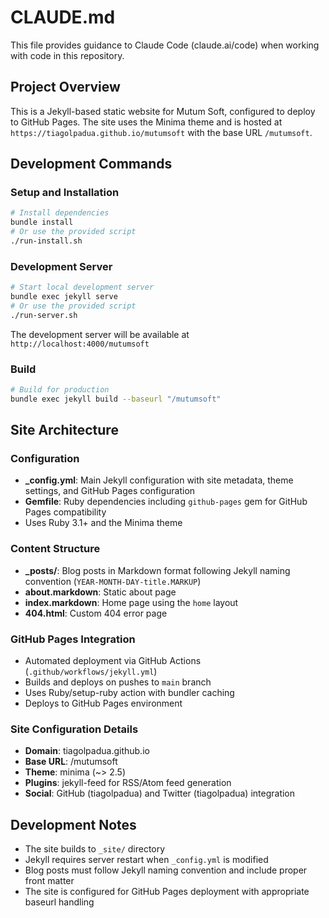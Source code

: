# CLAUDE.md

This file provides guidance to Claude Code (claude.ai/code) when working with code in this repository.

## Project Overview

This is a Jekyll-based static website for Mutum Soft, configured to deploy to GitHub Pages. The site uses the Minima theme and is hosted at `https://tiagolpadua.github.io/mutumsoft` with the base URL `/mutumsoft`.

## Development Commands

### Setup and Installation

```bash
# Install dependencies
bundle install
# Or use the provided script
./run-install.sh
```

### Development Server

```bash
# Start local development server
bundle exec jekyll serve
# Or use the provided script
./run-server.sh
```

The development server will be available at `http://localhost:4000/mutumsoft`

### Build

```bash
# Build for production
bundle exec jekyll build --baseurl "/mutumsoft"
```

## Site Architecture

### Configuration

- **\_config.yml**: Main Jekyll configuration with site metadata, theme settings, and GitHub Pages configuration
- **Gemfile**: Ruby dependencies including `github-pages` gem for GitHub Pages compatibility
- Uses Ruby 3.1+ and the Minima theme

### Content Structure

- **\_posts/**: Blog posts in Markdown format following Jekyll naming convention (`YEAR-MONTH-DAY-title.MARKUP`)
- **about.markdown**: Static about page
- **index.markdown**: Home page using the `home` layout
- **404.html**: Custom 404 error page

### GitHub Pages Integration

- Automated deployment via GitHub Actions (`.github/workflows/jekyll.yml`)
- Builds and deploys on pushes to `main` branch
- Uses Ruby/setup-ruby action with bundler caching
- Deploys to GitHub Pages environment

### Site Configuration Details

- **Domain**: tiagolpadua.github.io
- **Base URL**: /mutumsoft
- **Theme**: minima (~> 2.5)
- **Plugins**: jekyll-feed for RSS/Atom feed generation
- **Social**: GitHub (tiagolpadua) and Twitter (tiagolpadua) integration

## Development Notes

- The site builds to `_site/` directory
- Jekyll requires server restart when `_config.yml` is modified
- Blog posts must follow Jekyll naming convention and include proper front matter
- The site is configured for GitHub Pages deployment with appropriate baseurl handling
